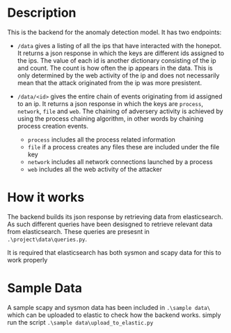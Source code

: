 # Description

This is the backend for the anomaly detection model.
It has two endpoints:  

* `/data` gives a listing of all the ips that have interacted with the honepot. It returns a json response in which the keys are different ids assigned to the ips. The value of each id is another dictionary consisting of the ip and count. The count is how often the ip appears in the data. This is only determined by the web activity of the ip and does not necessarily mean that the attack originated from the ip was more presistent.

* `/data/<id>` gives the entire chain of events originating from id assigned to an ip. It returns a json response in which the keys are `process`, `network`, `file` and `web`. The chaining of adversery activity is achieved by using the process chaining algorithm, in other words by chaining process creation events.

  * `process` includes all the process related information
  * `file` if a process creates any files these are included under the file key
  * `network` includes all network connections launched by a process
  * `web` includes all the web activity of the attacker

# How it works

The backend builds its json response by retrieving data from elasticsearch. As such different queries have been desisgned to retrieve relevant data from elasticsearch. These queries are presesnt in `.\project\data\queries.py`.  

It is required that elasticsearch has both sysmon and scapy data for this to work properly

# Sample Data

A sample scapy and sysmon data has been included in `.\sample data\` which can be uploaded to elastic to check how the backend works. simply run the script `.\sample data\upload_to_elastic.py`
